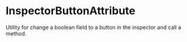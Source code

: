 # InspectorButtonAttribute
Utility for change a boolean field to a button in the inspector and call a method.
